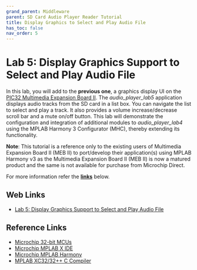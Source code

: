 ```yaml
---
grand_parent: Middleware
parent: SD Card Audio Player Reader Tutorial
title: Display Graphics to Select and Play Audio File
has_toc: false
nav_order: 5
---
```


# Lab 5: Display Graphics Support to Select and Play Audio File

In this lab, you will add to the **previous one**, a graphics display UI on the <a href="https://www.microchip.com/DevelopmentTools/ProductDetails/DM320005-5" target="_blank">PIC32 Multimedia Expansion Board II</a>. The *audio_player_lab5* application displays audio tracks from the SD card in a list box. You can navigate the list to select and play a track. It also provides a volume increase/decrease scroll bar and a mute on/off button. This lab will demonstrate the configuration and integration of additional modules to *audio_player_lab4* using the MPLAB Harmony 3 Configurator (MHC), thereby extending its functionality.

**Note**: This tutorial is a reference only to the existing users of Multimedia Expansion Board II (MEB II) to port/develop their application(s) using MPLAB Harmony v3 as the Multimedia Expansion Board II (MEB II) is now a matured product and the same is not available for purchase from Microchip Direct.

For more information refer the **[links](#Web-Links)** below.

## <a id="Web-Links"> </a>
## Web Links

- <a href="https://microchipdeveloper.com/harmony3:audio-player-lab5" target="_blank">Lab 5: Display Graphics Support to Select and Play Audio File</a>

## Reference Links
- <a href="https://www.microchip.com/design-centers/32-bit" target="_blank">Microchip 32-bit MCUs</a>
- <a href="https://www.microchip.com/mplab/mplab-x-ide" target="_blank">Microchip MPLAB X IDE</a>
- <a href="https://www.microchip.com/mplab/mplab-harmony" target="_blank">Microchip MPLAB Harmony</a>
- <a href="https://www.microchip.com/mplab/compilers" target="_blank">MPLAB XC32/32++ C Compiler</a>
